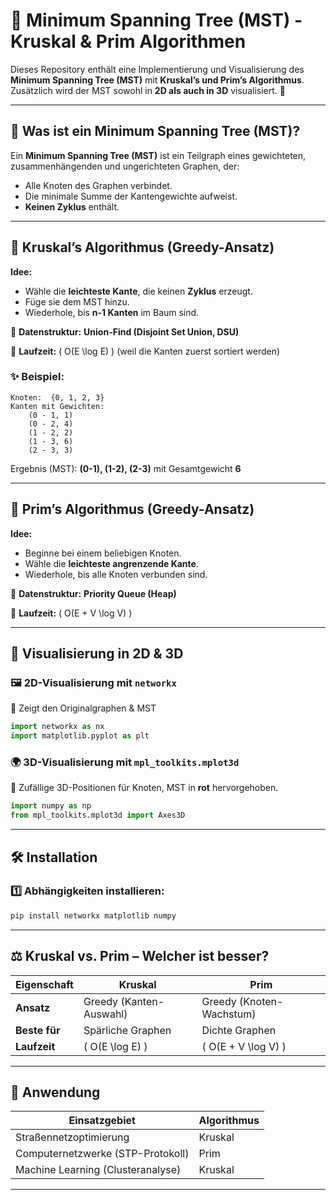 # 📌 Minimum Spanning Tree (MST) - Kruskal & Prim Algorithmen

Dieses Repository enthält eine Implementierung und Visualisierung des **Minimum Spanning Tree (MST)** mit **Kruskal’s und Prim’s Algorithmus**. Zusätzlich wird der MST sowohl in **2D als auch in 3D** visualisiert. 🎯

---

## 📖 Was ist ein Minimum Spanning Tree (MST)?
Ein **Minimum Spanning Tree (MST)** ist ein Teilgraph eines gewichteten, zusammenhängenden und ungerichteten Graphen, der:
- Alle Knoten des Graphen verbindet.
- Die minimale Summe der Kantengewichte aufweist.
- **Keinen Zyklus** enthält.

---

## 🔹 Kruskal’s Algorithmus (Greedy-Ansatz)
**Idee:**
- Wähle die **leichteste Kante**, die keinen **Zyklus** erzeugt.
- Füge sie dem MST hinzu.
- Wiederhole, bis **n-1 Kanten** im Baum sind.

🔹 **Datenstruktur:** **Union-Find (Disjoint Set Union, DSU)**

🔹 **Laufzeit:** \( O(E \log E) \) (weil die Kanten zuerst sortiert werden)

### ✨ Beispiel:
```plaintext
Knoten:  {0, 1, 2, 3}
Kanten mit Gewichten:
    (0 - 1, 1)
    (0 - 2, 4)
    (1 - 2, 2)
    (1 - 3, 6)
    (2 - 3, 3)
```
Ergebnis (MST): **(0-1), (1-2), (2-3)** mit Gesamtgewicht **6**

---

## 🔹 Prim’s Algorithmus (Greedy-Ansatz)
**Idee:**
- Beginne bei einem beliebigen Knoten.
- Wähle die **leichteste angrenzende Kante**.
- Wiederhole, bis alle Knoten verbunden sind.

🔹 **Datenstruktur:** **Priority Queue (Heap)**

🔹 **Laufzeit:** \( O(E + V \log V) \)

---

## 🚀 Visualisierung in 2D & 3D
### 🖼 2D-Visualisierung mit `networkx`
📌 Zeigt den Originalgraphen & MST
```python
import networkx as nx
import matplotlib.pyplot as plt

```

### 🌍 3D-Visualisierung mit `mpl_toolkits.mplot3d`
📌 Zufällige 3D-Positionen für Knoten, MST in **rot** hervorgehoben.
```python
import numpy as np
from mpl_toolkits.mplot3d import Axes3D
```

---

## 🛠 Installation
### 1️⃣ Abhängigkeiten installieren:
```bash
pip install networkx matplotlib numpy
```


---

## ⚖️ Kruskal vs. Prim – Welcher ist besser?
| **Eigenschaft**  | **Kruskal** | **Prim** |
|------------------|------------|---------|
| **Ansatz**      | Greedy (Kanten-Auswahl) | Greedy (Knoten-Wachstum) |
| **Beste für**   | Spärliche Graphen | Dichte Graphen |
| **Laufzeit**    | \( O(E \log E) \) | \( O(E + V \log V) \) |

---

## 📌 Anwendung
| **Einsatzgebiet** | **Algorithmus** |
|------------------|----------------|
| Straßennetzoptimierung | Kruskal |
| Computernetzwerke (STP-Protokoll) | Prim |
| Machine Learning (Clusteranalyse) | Kruskal |

---



